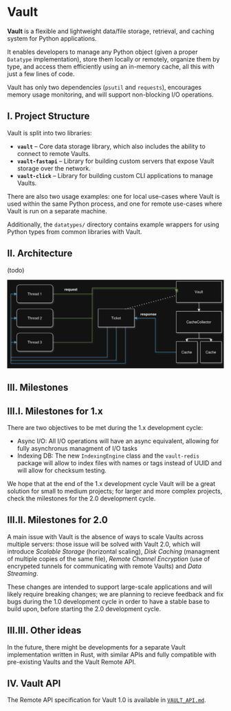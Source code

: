 # Vault

**Vault** is a flexible and lightweight data/file storage, retrieval, and caching system for Python applications.  

It enables developers to manage any Python object (given a proper `Datatype` implementation), store them locally or remotely, organize them by type, and access them efficiently using an in-memory cache, all this with just a few lines of code.  

Vault has only two dependencies (`psutil` and `requests`), encourages memory usage monitoring, and will support non-blocking I/O operations.

## I. Project Structure

Vault is split into two libraries:

- **`vault`** – Core data storage library, which also includes the ability to connect to remote Vaults.
- **`vault-fastapi`** – Library for building custom servers that expose Vault storage over the network.
- **`vault-click`** – Library for building custom CLI applications to manage Vaults. 

There are also two usage examples: one for local use-cases where Vault is used within the same Python process, and one for remote use-cases where Vault is run on a separate machine.  

Additionally, the `datatypes/` directory contains example wrappers for using Python types from common libraries with Vault.


## II. Architecture

(todo)

![Diagram for showing the core in-memory cache for accessing data](https://github.com/djtech-dev/vault/blob/fe1bf1beffe63cf73cb1e049c6383c0a762f2aa8/.readme_assets/system_architecture_1.png)

## III. Milestones

## III.I. Milestones for 1.x

There are two objectives to be met during the 1.x development cycle:  

- Async I/O: All I/O operations will have an async equivalent, allowing for fully asynchronus managment of I/O tasks
- Indexing DB: The new `IndexingEngine` class and the `vault-redis` package will allow to index files with names or tags instead of UUID and will allow for checksum testing.

We hope that at the end of the 1.x development cycle Vault will be a great solution for small to medium projects; for larger and more complex projects, check the milestones for the 2.0 development cycle.

## III.II. Milestones for 2.0

A main issue with Vault is the absence of ways to scale Vaults across multiple servers: those issue will be solved with Vault 2.0, which will introduce *Scalable Storage* (horizontal scaling), *Disk Caching* (managment of multiple copies of the same file), *Remote Channel Encryption* (use of encrypeted tunnels for communicating with remote Vaults) and *Data Streaming*.

These changes are intended to support large-scale applications and will likely require breaking changes; we are planning to recieve feedback and fix bugs during the 1.0 development cycle in order to have a stable base to build upon, before starting the 2.0 development cycle.

## III.III. Other ideas

In the future, there might be developments for a separate Vault implementation written in Rust, with similar APIs and fully compatible with pre-existing Vaults and the Vault Remote API.

## IV. Vault API

The Remote API specification for Vault 1.0 is available in [`VAULT_API.md`](./VAULT_API.md).
